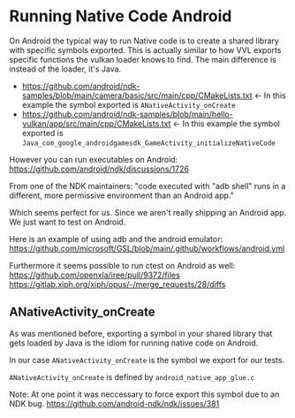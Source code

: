 # Running Native Code Android

On Android the typical way to run Native code is to create a shared library with specific symbols exported.
This is actually similar to how VVL exports specific functions the vulkan loader knows to find.
The main difference is instead of the loader, it's Java.

- https://github.com/android/ndk-samples/blob/main/camera/basic/src/main/cpp/CMakeLists.txt <- In this example the symbol exported is `ANativeActivity_onCreate`
- https://github.com/android/ndk-samples/blob/main/hello-vulkan/app/src/main/cpp/CMakeLists.txt <- In this example the symbol exported is `Java_com_google_androidgamesdk_GameActivity_initializeNativeCode`

However you can run executables on Android:
https://github.com/android/ndk/discussions/1726

From one of the NDK maintainers: "code executed with "adb shell" runs in a different, more permissive environment than an Android app."

Which seems perfect for us. Since we aren't really shipping an Android app. We just want to test on Android.

Here is an example of using adb and the android emulator:
https://github.com/microsoft/GSL/blob/main/.github/workflows/android.yml

Furthermore it seems possible to run ctest on Android as well:
https://github.com/openxla/iree/pull/9372/files
https://gitlab.xiph.org/xiph/opus/-/merge_requests/28/diffs

## ANativeActivity_onCreate

As was mentioned before, exporting a symbol in your shared library that gets loaded by Java is the idiom for running native code on Android.

In our case `ANativeActivity_onCreate` is the symbol we export for our tests.

`ANativeActivity_onCreate` is defined by `android_native_app_glue.c`

Note: At one point it was neccessary to force export this symbol due to an NDK bug.
https://github.com/android-ndk/ndk/issues/381
